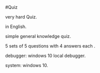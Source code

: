 #Quiz

very hard Quiz.

in English.

simple general knowledge quiz.

5 sets of 5 questions with 4 answers each .

debugger: windows 10 local debugger.

system: windows 10.
